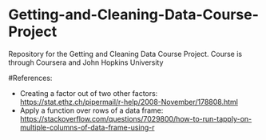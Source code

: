 # Getting-and-Cleaning-Data-Course-Project
Repository for the Getting and Cleaning Data Course Project.  Course is through Coursera and John Hopkins University

#References:
* Creating a factor out of two other factors: https://stat.ethz.ch/pipermail/r-help/2008-November/178808.html
* Apply a function over rows of a data frame: https://stackoverflow.com/questions/7029800/how-to-run-tapply-on-multiple-columns-of-data-frame-using-r
